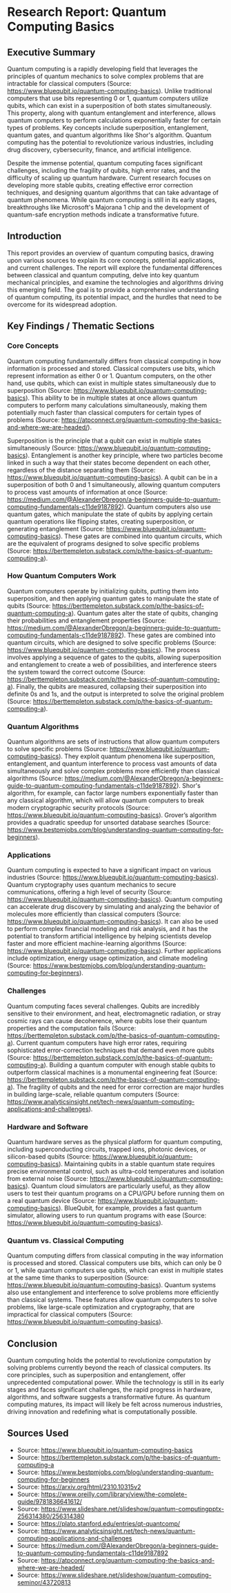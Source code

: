 # Research Report: Quantum Computing Basics

## Executive Summary

Quantum computing is a rapidly developing field that leverages the principles of quantum mechanics to solve complex problems that are intractable for classical computers (Source: https://www.bluequbit.io/quantum-computing-basics). Unlike traditional computers that use bits representing 0 or 1, quantum computers utilize qubits, which can exist in a superposition of both states simultaneously. This property, along with quantum entanglement and interference, allows quantum computers to perform calculations exponentially faster for certain types of problems. Key concepts include superposition, entanglement, quantum gates, and quantum algorithms like Shor's algorithm. Quantum computing has the potential to revolutionize various industries, including drug discovery, cybersecurity, finance, and artificial intelligence.

Despite the immense potential, quantum computing faces significant challenges, including the fragility of qubits, high error rates, and the difficulty of scaling up quantum hardware. Current research focuses on developing more stable qubits, creating effective error correction techniques, and designing quantum algorithms that can take advantage of quantum phenomena. While quantum computing is still in its early stages, breakthroughs like Microsoft's Majorana 1 chip and the development of quantum-safe encryption methods indicate a transformative future.

## Introduction

This report provides an overview of quantum computing basics, drawing upon various sources to explain its core concepts, potential applications, and current challenges. The report will explore the fundamental differences between classical and quantum computing, delve into key quantum mechanical principles, and examine the technologies and algorithms driving this emerging field. The goal is to provide a comprehensive understanding of quantum computing, its potential impact, and the hurdles that need to be overcome for its widespread adoption.

## Key Findings / Thematic Sections

### Core Concepts

Quantum computing fundamentally differs from classical computing in how information is processed and stored. Classical computers use bits, which represent information as either 0 or 1. Quantum computers, on the other hand, use qubits, which can exist in multiple states simultaneously due to superposition (Source: https://www.bluequbit.io/quantum-computing-basics). This ability to be in multiple states at once allows quantum computers to perform many calculations simultaneously, making them potentially much faster than classical computers for certain types of problems (Source: https://atpconnect.org/quantum-computing-the-basics-and-where-we-are-headed/).

Superposition is the principle that a qubit can exist in multiple states simultaneously (Source: https://www.bluequbit.io/quantum-computing-basics). Entanglement is another key principle, where two particles become linked in such a way that their states become dependent on each other, regardless of the distance separating them (Source: https://www.bluequbit.io/quantum-computing-basics). A qubit can be in a superposition of both 0 and 1 simultaneously, allowing quantum computers to process vast amounts of information at once (Source: https://medium.com/@AlexanderObregon/a-beginners-guide-to-quantum-computing-fundamentals-c11de9187892). Quantum computers also use quantum gates, which manipulate the state of qubits by applying certain quantum operations like flipping states, creating superposition, or generating entanglement (Source: https://www.bluequbit.io/quantum-computing-basics). These gates are combined into quantum circuits, which are the equivalent of programs designed to solve specific problems (Source: https://berttempleton.substack.com/p/the-basics-of-quantum-computing-a).

### How Quantum Computers Work

Quantum computers operate by initializing qubits, putting them into superposition, and then applying quantum gates to manipulate the state of qubits (Source: https://berttempleton.substack.com/p/the-basics-of-quantum-computing-a). Quantum gates alter the state of qubits, changing their probabilities and entanglement properties (Source: https://medium.com/@AlexanderObregon/a-beginners-guide-to-quantum-computing-fundamentals-c11de9187892). These gates are combined into quantum circuits, which are designed to solve specific problems (Source: https://www.bluequbit.io/quantum-computing-basics). The process involves applying a sequence of gates to the qubits, allowing superposition and entanglement to create a web of possibilities, and interference steers the system toward the correct outcome (Source: https://berttempleton.substack.com/p/the-basics-of-quantum-computing-a). Finally, the qubits are measured, collapsing their superposition into definite 0s and 1s, and the output is interpreted to solve the original problem (Source: https://berttempleton.substack.com/p/the-basics-of-quantum-computing-a).

### Quantum Algorithms

Quantum algorithms are sets of instructions that allow quantum computers to solve specific problems (Source: https://www.bluequbit.io/quantum-computing-basics). They exploit quantum phenomena like superposition, entanglement, and quantum interference to process vast amounts of data simultaneously and solve complex problems more efficiently than classical algorithms (Source: https://medium.com/@AlexanderObregon/a-beginners-guide-to-quantum-computing-fundamentals-c11de9187892). Shor's algorithm, for example, can factor large numbers exponentially faster than any classical algorithm, which will allow quantum computers to break modern cryptographic security protocols (Source: https://www.bluequbit.io/quantum-computing-basics). Grover’s algorithm provides a quadratic speedup for unsorted database searches (Source: https://www.bestpmjobs.com/blog/understanding-quantum-computing-for-beginners).

### Applications

Quantum computing is expected to have a significant impact on various industries (Source: https://www.bluequbit.io/quantum-computing-basics). Quantum cryptography uses quantum mechanics to secure communications, offering a high level of security (Source: https://www.bluequbit.io/quantum-computing-basics). Quantum computing can accelerate drug discovery by simulating and analyzing the behavior of molecules more efficiently than classical computers (Source: https://www.bluequbit.io/quantum-computing-basics). It can also be used to perform complex financial modeling and risk analysis, and it has the potential to transform artificial intelligence by helping scientists develop faster and more efficient machine-learning algorithms (Source: https://www.bluequbit.io/quantum-computing-basics). Further applications include optimization, energy usage optimization, and climate modeling (Source: https://www.bestpmjobs.com/blog/understanding-quantum-computing-for-beginners).

### Challenges

Quantum computing faces several challenges. Qubits are incredibly sensitive to their environment, and heat, electromagnetic radiation, or stray cosmic rays can cause decoherence, where qubits lose their quantum properties and the computation fails (Source: https://berttempleton.substack.com/p/the-basics-of-quantum-computing-a). Current quantum computers have high error rates, requiring sophisticated error-correction techniques that demand even more qubits (Source: https://berttempleton.substack.com/p/the-basics-of-quantum-computing-a). Building a quantum computer with enough stable qubits to outperform classical machines is a monumental engineering feat (Source: https://berttempleton.substack.com/p/the-basics-of-quantum-computing-a). The fragility of qubits and the need for error correction are major hurdles in building large-scale, reliable quantum computers (Source: https://www.analyticsinsight.net/tech-news/quantum-computing-applications-and-challenges).

### Hardware and Software

Quantum hardware serves as the physical platform for quantum computing, including superconducting circuits, trapped ions, photonic devices, or silicon-based qubits (Source: https://www.bluequbit.io/quantum-computing-basics). Maintaining qubits in a stable quantum state requires precise environmental control, such as ultra-cold temperatures and isolation from external noise (Source: https://www.bluequbit.io/quantum-computing-basics). Quantum cloud simulators are particularly useful, as they allow users to test their quantum programs on a CPU/GPU before running them on a real quantum device (Source: https://www.bluequbit.io/quantum-computing-basics). BlueQubit, for example, provides a fast quantum simulator, allowing users to run quantum programs with ease (Source: https://www.bluequbit.io/quantum-computing-basics).

### Quantum vs. Classical Computing

Quantum computing differs from classical computing in the way information is processed and stored. Classical computers use bits, which can only be 0 or 1, while quantum computers use qubits, which can exist in multiple states at the same time thanks to superposition (Source: https://www.bluequbit.io/quantum-computing-basics). Quantum systems also use entanglement and interference to solve problems more efficiently than classical systems. These features allow quantum computers to solve problems, like large-scale optimization and cryptography, that are impractical for classical computers (Source: https://www.bluequbit.io/quantum-computing-basics).

## Conclusion

Quantum computing holds the potential to revolutionize computation by solving problems currently beyond the reach of classical computers. Its core principles, such as superposition and entanglement, offer unprecedented computational power. While the technology is still in its early stages and faces significant challenges, the rapid progress in hardware, algorithms, and software suggests a transformative future. As quantum computing matures, its impact will likely be felt across numerous industries, driving innovation and redefining what is computationally possible.

## Sources Used

*   Source: https://www.bluequbit.io/quantum-computing-basics
*   Source: https://berttempleton.substack.com/p/the-basics-of-quantum-computing-a
*   Source: https://www.bestpmjobs.com/blog/understanding-quantum-computing-for-beginners
*   Source: https://arxiv.org/html/2310.10315v2
*   Source: https://www.oreilly.com/library/view/the-complete-guide/9781836641612/
*   Source: https://www.slideshare.net/slideshow/quantum-computingpptx-256314380/256314380
*   Source: https://plato.stanford.edu/entries/qt-quantcomp/
*   Source: https://www.analyticsinsight.net/tech-news/quantum-computing-applications-and-challenges
*   Source: https://medium.com/@AlexanderObregon/a-beginners-guide-to-quantum-computing-fundamentals-c11de9187892
*   Source: https://atpconnect.org/quantum-computing-the-basics-and-where-we-are-headed/
*   Source: https://www.slideshare.net/slideshow/quantum-computing-seminor/43720813